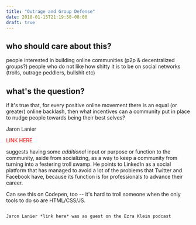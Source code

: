 ```yaml
---
title: "Outrage and Group Defense"
date: 2018-01-15T21:19:58-08:00
draft: true
---
```


## who should care about this?
people interested in building online communities (p2p & decentralized groups?)
people who do not like how shitty it is to be on social networks (trolls,
outrage peddlers, bullshit etc) 

## what's the question? 
if it's true that, for every positive online movement there is an equal (or
greater) online backlash, then what incentives can a community put in place to
nudge people towards being their best selves?

Jaron Lanier <p style="color: red; font-size=32px">LINK HERE</p> suggests having
some _additional_ input or purpose or function to the
community, aside from socializing, as a way to keep a community from turning
into a festering troll swamp. He points to LinkedIn as a social platform that has
managed to avoid a lot of the problems that Twitter and Facebook have, because
its function is for professionals to advance their career. 

Can see this on Codepen, too -- it's hard to troll someone when the only tools
to do so are HTML/CSS/JS.




~~~

Jaron Lanier *link here* was as guest on the Ezra Klein podcast
